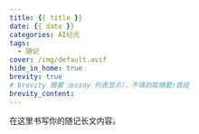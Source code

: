 ```yaml
---
title: {{ title }}
date: {{ date }}
categories: AI纪元
tags:
  - 随记
cover: /img/default.avif
hide_in_home: true
brevity: true
# brevity 摘要（essay 列表显示），不填则取摘要/首段
brevity_content: 
---
```


<!-- more -->

在这里书写你的随记长文内容。


